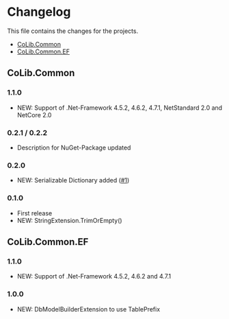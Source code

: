 # Changelog

This file contains the changes for the projects.

- [CoLib.Common](#colibcommon)
- [CoLib.Common.EF](#colibcommonef)

## CoLib.Common

### 1.1.0

- NEW: Support of .Net-Framework 4.5.2, 4.6.2, 4.7.1, NetStandard 2.0 and NetCore 2.0

### 0.2.1 / 0.2.2

- Description for NuGet-Package updated

### 0.2.0

- NEW: Serializable Dictionary added ([#1](https://github.com/mbedded/CoLib.Common/issues/1))

### 0.1.0

- First release
- NEW: StringExtension.TrimOrEmpty()


## CoLib.Common.EF

### 1.1.0

- NEW: Support of .Net-Framework 4.5.2, 4.6.2 and 4.7.1

### 1.0.0

- NEW: DbModelBuilderExtension to use TablePrefix